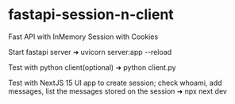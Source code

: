 # fastapi-session-n-client
Fast API with InMemory Session with Cookies

Start fastapi server
➜ uvicorn server:app --reload

Test with python client(optional)
➜ python client.py

Test with NextJS 15 UI app to create session; check whoami, add messages, list the messages stored on the session 
➜ npx next dev
